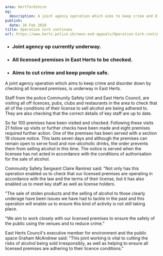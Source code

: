 ```yaml
area: Hertfordshire
og:
  description: A joint agency operation which aims to keep crime and disorder down by checking all licensed premises, is underway in East Herts.
publish:
  date: 26 Feb 2018
title: Operation Cork continues
url: https://www.herts.police.uk/news-and-appeals/Operation-Cork-continues-1698A
```

* ### Joint agency op currently underway.

 * ### All licensed premises in East Herts to be checked.

 * ### Aims to cut crime and keep people safe.

A joint agency operation which aims to keep crime and disorder down by checking all licensed premises, is underway in East Herts.

Staff from the police Community Safety Unit and East Herts Council, are visiting all off licences, pubs, clubs and restaurants in the area to check that all of the conditions of their license to sell alcohol are being adhered to. They are also checking that the correct details of key staff are up to date.

So far 100 premises have been visited and checked. Following these visits 21 follow up visits or further checks have been made and eight premises required further action. One of the premises has been served with a section 19 closure notice. This lasts seven days and although the premises can remain open to serve food and non-alcoholic drinks, the order prevents them from selling alcohol in this time. The notice is served when the licensee has not acted in accordance with the conditions of authorisation for the sale of alcohol.

Community Safety Sergeant Claire Ramirez said: "Not only has this operation enabled us to check that our licensed premises are operating in accordance with the law and the terms of their license, but it has also enabled us to meet key staff as well as license holders.

"The sale of stolen products and the selling of alcohol to those clearly underage have been issues we have had to tackle in the past and this operation will enable us to ensure this kind of activity is not still taking place.

"We aim to work closely with our licensed premises to ensure the safety of the public using the venues and to reduce crime."

East Herts Council's executive member for environment and the public space Graham McAndrew said: "This joint working is vital to cutting the risks of alcohol being sold irresponsibly, as well as helping to ensure all licensed premises are adhering to their licence conditions."
